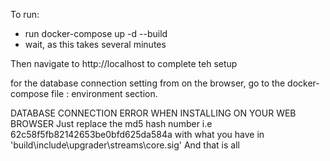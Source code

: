 To run:
- run docker-compose up -d --build
- wait, as this takes several minutes

Then navigate to http://localhost to complete teh setup

for the database connection setting from on the browser, go to the docker-compose file :
environment section.


DATABASE CONNECTION ERROR WHEN INSTALLING ON YOUR WEB BROWSER
Just replace the md5 hash number i.e 62c58f5fb82142653be0bfd625da584a 
with what you have in 'build\include\upgrader\streams\core.sig'
And that is all

